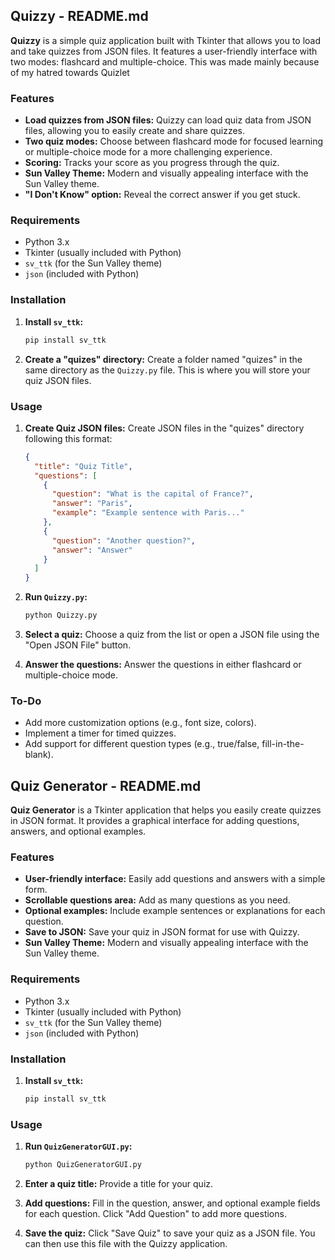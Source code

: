 ## Quizzy - README.md

**Quizzy** is a simple quiz application built with Tkinter that allows you to load and take quizzes from JSON files. It features a user-friendly interface with two modes: flashcard and multiple-choice. This was made mainly because of my hatred towards Quizlet

### Features

* **Load quizzes from JSON files:**  Quizzy can load quiz data from JSON files, allowing you to easily create and share quizzes.
* **Two quiz modes:** Choose between flashcard mode for focused learning or multiple-choice mode for a more challenging experience.
* **Scoring:**  Tracks your score as you progress through the quiz.
* **Sun Valley Theme:**  Modern and visually appealing interface with the Sun Valley theme.
* **"I Don't Know" option:**  Reveal the correct answer if you get stuck.


### Requirements

* Python 3.x
* Tkinter (usually included with Python)
* `sv_ttk` (for the Sun Valley theme)
* `json` (included with Python)


### Installation

1. **Install `sv_ttk`:**
   ```bash
   pip install sv_ttk
   ```

2. **Create a "quizes" directory:**
   Create a folder named "quizes" in the same directory as the `Quizzy.py` file. This is where you will store your quiz JSON files.

### Usage

1. **Create Quiz JSON files:**
   Create JSON files in the "quizes" directory following this format:

   ```json
   {
     "title": "Quiz Title",
     "questions": [
       {
         "question": "What is the capital of France?",
         "answer": "Paris",
         "example": "Example sentence with Paris..." 
       },
       {
         "question": "Another question?",
         "answer": "Answer"
       }
     ]
   }
   ```

2. **Run `Quizzy.py`:**
   ```bash
   python Quizzy.py 
   ```

3. **Select a quiz:**
   Choose a quiz from the list or open a JSON file using the "Open JSON File" button.

4. **Answer the questions:**
   Answer the questions in either flashcard or multiple-choice mode.

### To-Do

* Add more customization options (e.g., font size, colors).
* Implement a timer for timed quizzes.
* Add support for different question types (e.g., true/false, fill-in-the-blank).


## Quiz Generator - README.md

**Quiz Generator** is a Tkinter application that helps you easily create quizzes in JSON format. It provides a graphical interface for adding questions, answers, and optional examples.

### Features

* **User-friendly interface:**  Easily add questions and answers with a simple form.
* **Scrollable questions area:**  Add as many questions as you need.
* **Optional examples:**  Include example sentences or explanations for each question.
* **Save to JSON:**  Save your quiz in JSON format for use with Quizzy.
* **Sun Valley Theme:**  Modern and visually appealing interface with the Sun Valley theme.

### Requirements

* Python 3.x
* Tkinter (usually included with Python)
* `sv_ttk` (for the Sun Valley theme)
* `json` (included with Python)

### Installation

1. **Install `sv_ttk`:**
   ```bash
   pip install sv_ttk
   ```

### Usage

1. **Run `QuizGeneratorGUI.py`:**
   ```bash
   python QuizGeneratorGUI.py
   ```

2. **Enter a quiz title:**
   Provide a title for your quiz.

3. **Add questions:**
   Fill in the question, answer, and optional example fields for each question. Click "Add Question" to add more questions.

4. **Save the quiz:**
   Click "Save Quiz" to save your quiz as a JSON file. You can then use this file with the Quizzy application.
